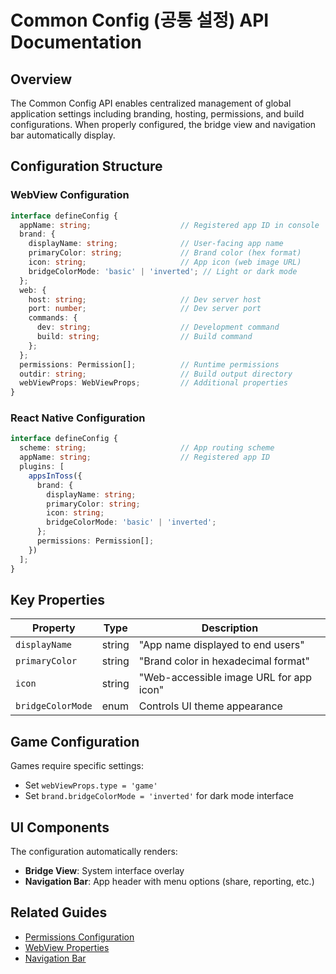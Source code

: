 # Common Config (공통 설정) API Documentation

## Overview

The Common Config API enables centralized management of global application settings including branding, hosting, permissions, and build configurations. When properly configured, the bridge view and navigation bar automatically display.

## Configuration Structure

### WebView Configuration

```typescript
interface defineConfig {
  appName: string;                    // Registered app ID in console
  brand: {
    displayName: string;              // User-facing app name
    primaryColor: string;             // Brand color (hex format)
    icon: string;                     // App icon (web image URL)
    bridgeColorMode: 'basic' | 'inverted'; // Light or dark mode
  };
  web: {
    host: string;                     // Dev server host
    port: number;                     // Dev server port
    commands: {
      dev: string;                    // Development command
      build: string;                  // Build command
    };
  };
  permissions: Permission[];          // Runtime permissions
  outdir: string;                     // Build output directory
  webViewProps: WebViewProps;         // Additional properties
}
```

### React Native Configuration

```typescript
interface defineConfig {
  scheme: string;                     // App routing scheme
  appName: string;                    // Registered app ID
  plugins: [
    appsInToss({
      brand: {
        displayName: string;
        primaryColor: string;
        icon: string;
        bridgeColorMode: 'basic' | 'inverted';
      };
      permissions: Permission[];
    })
  ];
}
```

## Key Properties

| Property | Type | Description |
|----------|------|-------------|
| `displayName` | string | "App name displayed to end users" |
| `primaryColor` | string | "Brand color in hexadecimal format" |
| `icon` | string | "Web-accessible image URL for app icon" |
| `bridgeColorMode` | enum | Controls UI theme appearance |

## Game Configuration

Games require specific settings:
- Set `webViewProps.type = 'game'`
- Set `brand.bridgeColorMode = 'inverted'` for dark mode interface

## UI Components

The configuration automatically renders:
- **Bridge View**: System interface overlay
- **Navigation Bar**: App header with menu options (share, reporting, etc.)

## Related Guides

- [Permissions Configuration](/bedrock/reference/framework/권한/permission.html)
- [WebView Properties](/bedrock/reference/framework/속성%20제어/webview-props.html)
- [Navigation Bar](/bedrock/reference/framework/UI/NavigationBar.html)
